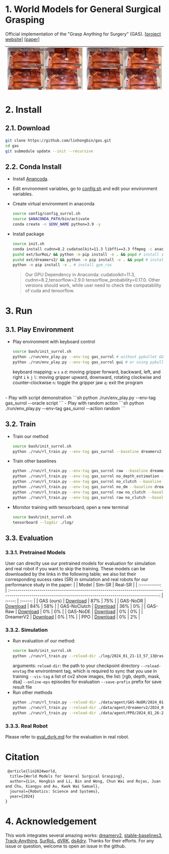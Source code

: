 # 1. World Models for General Surgical Grasping

Official implementation of the "Grasp Anything for Surgery" (GAS).
[[project website](http://hongbinlin.com/gas/)] [[paper](https://arxiv.org/pdf/2405.17940)]

| ![](./doc/1.gif) | ![](./doc/1.gif) |
| :----------------------: | :-----------------------: |

# 2. Install

## 2.1. Download
```sh
git clone https://github.com/linhongbin/gas.git
cd gas
git submodule update --init --recursive
```

## 2.2. Conda Install

- Install [Anancoda](https://www.anaconda.com/download).

- Edit environment variables, go to [config.sh](./config/config_surrol.sh) and edit your environment variables.

- Create virtual environment in anaconda
    ```sh
    source config/config_surrol.sh 
    source $ANACONDA_PATH/bin/activate 
    conda create -n $ENV_NAME python=3.9 -y
    ```

- Install package 
    ```sh
    source init.sh
    conda install cudnn=8.2 cudatoolkit=11.3 libffi==3.3 ffmpeg -c anaconda -c conda-forge -y
    pushd ext/SurRoL/ && python -m pip install -e . && popd # install surrol
    pushd ext/dreamerv2/ && python -m pip install -e . && popd # install dreamerv2
    python -m pip install -e . # install gym_ras
    ```
    > Our GPU Dependency in Anaconda: cudatoolkit=11.3, cudnn=8.2,tensorflow=2.9.0 tensorflow_probability=0.17.0. Other versions should work, while user need to check the compatability of cuda and tensorflow.  

# 3. Run

## 3.1. Play Environment

  - Play environment with keyboard control 
    ```sh
    source bash/init_surrol.sh
    python ./run/env_play.py --env-tag gas_surrol # without pybullet GUI
    python ./run/env_play.py --env-tag gas_surrol gui # or using pybullet GUI to better visualize
    ```
    keyboard mapping:
    `w` `s` `a` `d`: moving gripper forward, backward, left, and right
    `i` `k` `j` `l`: moving gripper upward, downward, rotating clockwise and counter-clockwise
    `n`: toggle the gripper jaw
    `q`: exit the program
 <br>
  - Play with script demonstration 
    ```sh
    python ./run/env_play.py --env-tag gas_surrol --oracle script
    ```
  - Play with random action 
    ```sh
    python ./run/env_play.py --env-tag gas_surrol --action random
    ```
    
## 3.2. Train

- Train our method
    ```sh
    source bash/init_surrol.sh
    python ./run/rl_train.py --env-tag gas_surrol --baseline dreamerv2 --baseline-tag gas
    ```

- Train other baselines 
    ```sh
    python ./run/rl_train.py --env-tag gas_surrol raw --baseline dreamerv2 --baseline-tag gas # GAS-Raw
    python ./run/rl_train.py --env-tag gas_surrol no_depth_estimation --baseline dreamerv2 --baseline-tag gas # GAS-NoDE
    python ./run/rl_train.py --env-tag gas_surrol no_clutch --baseline dreamerv2 --baseline-tag gas # GAS-NoClutch
    python ./run/rl_train.py --env-tag gas_surrol no_dm --baseline dreamerv2 --baseline-tag gas # GAS-NoDR
    python ./run/rl_train.py --env-tag gas_surrol raw no_clutch --baseline dreamerv2 --baseline-tag gas # DreamerV2
    python ./run/rl_train.py --env-tag gas_surrol raw no_clutch --baseline ppo # PPO
    ```

- Mornitor training with tensorboard, open a new terminal
    ```sh
    source bash/init_surrol.sh
    tensorboard --logdir ./log/
    ```



## 3.3. Evaluation
### 3.3.1. Pretrained Models
  
User can direclty use our pretrained models for evaluation for simulation and real robot if you want to skip the training. These models can be downloaded by the links in the following table; we also list their corresponding sucess rates (SR) in simulation and real robots for our performance study in the paper:
|              |                                                                           Model                                                                            | Sim-SR | Real-SR |
| :----------: | :--------------------------------------------------------------------------------------------------------------------------------------------------------: | :----: | :-----: |
|  GAS (ours)  | [Download](https://mycuhk-my.sharepoint.com/:u:/g/personal/1155097177_link_cuhk_edu_hk/EXRee1wtjxNBtxEKjQDay7kB15cl58-LBgRTRlqjJp6Phg?e=v2rbF2&download=1) |  87%   |   75%   |
|   GAS-NoDR   | [Download](https://mycuhk-my.sharepoint.com/:u:/g/personal/1155097177_link_cuhk_edu_hk/EfRwARbAi1VIhrPn1ESWUnkB_9F5wU6SyDJ8xs-VEhSyLQ?e=O2cfF5&download=1) |  84%   |   58%   |
| GAS-NoClutch | [Download](https://mycuhk-my.sharepoint.com/:u:/g/personal/1155097177_link_cuhk_edu_hk/EZn1Ei7XTPFHj1J1muXZE5QBHMALIeUFs1A7BVkdUqWN7g?e=RAhbFx&download=1) |  36%   |   0%    |
|   GAS-Raw    | [Download](https://mycuhk-my.sharepoint.com/:u:/g/personal/1155097177_link_cuhk_edu_hk/EX_g_ph0I65JhUIje_wHLs4BW7G8ybm9K0rghlGSMzqjDQ?e=ZbKCZ0&download=1) |   0%   |   0%    |
|   GAS-NoDE   | [Download](https://mycuhk-my.sharepoint.com/:u:/g/personal/1155097177_link_cuhk_edu_hk/EXpRpGEgxYNPpUd2CDTHLwMBIoIXyEkrjnHYJGa8yQKypA?e=Eoqatc&download=1) |   0%   |   0%    |
|  DreamerV2   | [Download](https://mycuhk-my.sharepoint.com/:u:/g/personal/1155097177_link_cuhk_edu_hk/EbhCutr_fr1KiLrkq6BKwnAB4th_WnR3uq8qLR7xB2ycWQ?e=f7S2BM&download=1) |   0%   |   1%    |
|     PPO      | [Download](https://mycuhk-my.sharepoint.com/:u:/g/personal/1155097177_link_cuhk_edu_hk/EcvH8m0OpMFBmiSONJaxsdgB5Qv3jGd8YOGo0s41b6EwEQ?e=OFSv8m&download=1) |   0%   |   2%    |


### 3.3.2. Simulation

- Run evaluation of our method:
    ```sh
    source bash/init_surrol.sh
    python ./run/rl_train.py --reload-dir ./log/2024_01_21-13_57_13@ras-gas_surrol@dreamerv2-gas@seed1/ --reload-envtag gas_surrol --online-eval --visualize --vis-tag obs rgb mask --online-eps 20 --save-prefix GAS
    ```
    arguments:
    `reload-dir`: the path to your checkpoint directory
    `--reload-envtag` the environtment tag, which is required to sync that you use in training
    `--vis-tag` a list of cv2 show images, the list: [rgb, depth, mask, dsa]
    `--online-eps` episodes for evaluation
    `--save-prefix` prefix for save result file 
    <br>
- Run other methods
    ```sh
    python ./run/rl_train.py --reload-dir ./data/agent/GAS-NoDR/2024_01_26-15_23_06@ras-gas_surrol-no_dr@dreamerv2-gas@seed1/ --reload-envtag gas_surrol no_dr --online-eval --visualize --vis-tag obs rgb mask --online-eps 20 --save-prefix GAS-NoDR # GAS-NoDR
    python ./run/rl_train.py --reload-dir ./data/agent/dreamerv2/2024_01_25-12_23_27@ras-gas_surrol-raw-no_clutch@dreamerv2-gas@seed1/ --reload-envtag gas_surrol raw no_clutch --online-eval --visualize --vis-tag obs rgb mask --online-eps 20 --save-prefix dreamerv2 # dreamerv2
    python ./run/rl_train.py --reload-dir ./data/agent/PPO/2024_01_26-23_55_16@ras-gas_surrol-raw-no_clutch@ppo@seed2/ --reload-envtag gas_surrol  raw no_clutch   --online-eval --visualize --vis-tag obs rgb mask --online-eps 20 --save-prefix PPO # PPO
    ```
### 3.3.3. Real Robot

Please refer to [eval_dvrk.md](./doc/eval_dvrk.md) for the evaluation in real robot.


# Citation
```
 @article{lin2024world,
  title={World Models for General Surgical Grasping},
  author={Lin, Hongbin and Li, Bin and Wong, Chun Wai and Rojas, Juan and Chu, Xiangyu and Au, Kwok Wai Samuel},
  journal={Robotics: Science and Systems},
  year={2024}
}
```
# 4. Acknowledgement

This work integrates several amazing works: [dreamerv2](https://github.com/linhongbin-ws/dreamerv2.git), [stable-baselines3](https://github.com/linhongbin-ws/stable-baselines3), [Track-Anything](https://github.com/linhongbin-ws/Track-Anything.git), [SurRoL](https://github.com/linhongbin-ws/SurRoL.git), [dVRK](https://github.com/jhu-dvrk/sawIntuitiveResearchKit), [ds4drv](https://github.com/naoki-mizuno/ds4drv). Thanks for their efforts.
For any issue or question, welcome to open an issue in the github.